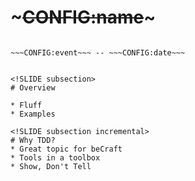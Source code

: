 <!SLIDE subsection>
# ~~~CONFIG:name~~~

~~~CONFIG:author~~~, ~~~CONFIG:company~~~

~~~CONFIG:event~~~ -- ~~~CONFIG:date~~~


<!SLIDE subsection>
# Overview

* Fluff
* Examples

<!SLIDE subsection incremental>
# Why TDD?
* Great topic for beCraft
* Tools in a toolbox
* Show, Don't Tell
